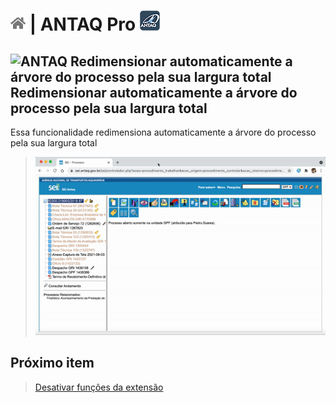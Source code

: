 # [![Home](../img/home.png)](../) |  ANTAQ Pro ![Icone](../img/icon-32.png)

## ![ANTAQ Redimensionar automaticamente a árvore do processo pela sua largura total](../img/icon-resizearvore.png.png)  Redimensionar automaticamente a árvore do processo pela sua largura total

Essa funcionalidade redimensiona automaticamente a árvore do processo pela sua largura total

> ![Tela Remover paginação de processos](../img/tela-dividinformacoesarvore.gif)  


## Próximo item

> [Desativar funções da extensão](../pages/DESATIVARFUNCOES.md)
